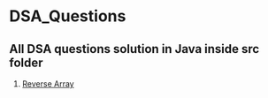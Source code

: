 # DSA_Questions

## All DSA questions solution in Java inside src folder

1. [Reverse Array](https://github.com/bisht2961/DSA_Questions/blob/master/src/DSA.java)
